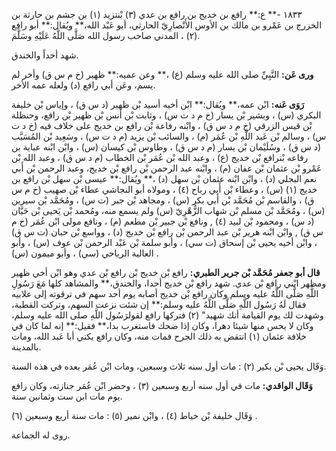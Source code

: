 ١٨٣٣ -** ع:** رافع بن خديج بن رافع بن عدي (٣) بْنتزيد (١) بن جشم بن حارثة بن الخزرج بن عَمْرو بن مالك بن الأوس الأَنْصارِيّ الحارثي، أبو عَبْد الله،** ويُقال:** أبو رافع (٢) ، المدني صاحب رسول الله صَلَّى اللَّهُ عَلَيْهِ وسَلَّمَ.

شهد أحداً والخندق.

**ورى عَن:** النَّبِيِّ صلى الله عليه وسلم (ع) ،** وعن عميه:** ظهير (خ م س ق) وأخر لم يسم، وعَن أبي رافع (د) ولعله عمه الأخر.

**رَوَى عَنه:** ابْن عمه،** ويُقال:** ابْن أخيه أسيد بْن ظهير (د س ق) ، وإياس بْن خليفة البكري (س) ، وبشير بْن يسار (خ م د ت س) ، وثابت بْن أنس بْن ظهير بْن رافع، وحنظلة بْن قيس الزرقي (خ م د س ق) ، وابْنه رفاعة بْن رافع بن خديج على خلاف فيه (خ د ت س) ، وسالم بْن عَبد اللَّهِ بْن عُمَر (م) ، والسائب بْن يزيد (م د ت س) ، وسَعِيد بْن المُسَيَّب (د س ق) ، وسُلَيْمان بْن يسار (م د س ق) ، وطاوس بْن كيسان (س) ، وابْن ابْنه عباية بن رفاعه بْنرافع بْن خديج (ع) ، وعبد الله بْن عُمَر بْن الخطاب (م د س ق) ، وعبد الله بْن عَمْرو بْن عثمان بْن عفان (م) ، وابْنه عبد الرحمن بْن رافع بْن خديج، وعبد الرحمن بْن أَبي نعم البجلي (د) ، وابْن ابْنه عثمان بْن سهل (د) ،** ويُقال:** عيسى بْن سهل بْن رافع بن خديج (١) (س) ، وعطاء بْن أَبي رباح (٤) ، ومولاه أبو النجاشي عطاء بْن صهيب (خ م س ق) ، والقاسم بْن مُحَمَّد بْن أَبي بكر (س) ، ومجاهد بْن جبر (ت س) ، ومُحَمَّد بْن سيرين (س) ، ومُحَمَّد بْن مسلم بْن شهاب الزُّهْرِيّ (س) ولم يسمع منه، ومُحمد بْن يَحيى بْن حَبَّان (د س) ، ومحمود بْن لبيد (٤) , ونافع بْن جبير بْن مطعم (م) ، ونافع مولى ابْن عُمَر (خ م س ق) , وابْن ابْنه هرير بْن عبد الرحمن بْن رافع بْن خديج (د) ، وواسع بْن حبان (ت س ق) ، وابْن أخيه يحيى بْن إسحاق (ت سي) ، وأبو سلمة بْن عَبْد الرحمن بْن عوف (س) ، وأبو العالية الرياحي (سي) ، وأبو ميمون (س) .

**قال أبو جعفر مُحَمَّد بْن جرير الطبري:** رافع بْن خديج بْن رافع بْن عدي وهو ابْن أخي ظهير ومظهر ابْني رافع بْن عدي. شهد رافع بْن خديج أحدا، والخندق،** والمشاهد كلها مَعَ رَسُولِ اللَّهِ صَلَّى اللَّهُ عليه وسلم وكان رافع بْن خديج أصابه يوم أحد سهم في ترقوته إلى علابيه فقال لَهُ رَسُول اللَّهِ صَلَّى اللَّهُ عليه وسلم:** إن شئت نزعت السهم، وتركت القطبة، وشهدت لك يوم القيامة أنك شهيد" (٢) فتركها رافع لقولرَسُول اللَّهِ صلى الله عليه وسلم، وكان لا يحس منها شيئا دهرا، وكان إذا ضحك فاستغرب بدا،** فقيل:** إنه لما كان في خلافة عثمان (١) انتقض به ذلك الجرح فمات منه، وكان رافع يكني أبا عَبد الله، ومات بالمدينة.

وَقَال يحيى بْن بكير (٢) : مات أول سنه ثلاث وسبعين، ومات ابْن عُمَر بعده في هذه السنة.

**وَقَال الواقدي:** مات في أول سنه أربع وسبعين (٣) ، وحضر ابْن عُمَر جنازته، وكان رافع يوم مات ابن ست وثمانين سنة.

وَقَال خليفة بْن خياط (٤) ، وابْن نمير (٥) : مات سنة أربع وسبعين (٦) .

روى له الجماعة.